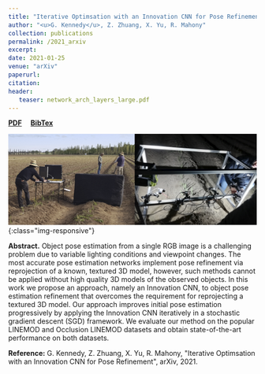 ```yaml
---
title: "Iterative Optimsation with an Innovation CNN for Pose Refinement"
author: "<u>G. Kennedy</u>, Z. Zhuang, X. Yu, R. Mahony"
collection: publications
permalink: /2021_arxiv
excerpt: 
date: 2021-01-25
venue: "arXiv"
paperurl: 
citation:
header:
   teaser: network_arch_layers_large.pdf
---
```


<a href="http://kennege.github.io/files/iterativeOptmisation.pdf" target="_blank"><b>PDF</b></a>&emsp;
<a href="http://kennege.github.io/files/innovation.bib" target="_blank"><b>BibTex</b></a>

![banner](/images/farm.png){:class="img-responsive"}

<b>Abstract.</b> Object pose estimation from a single RGB image is a challenging problem due to variable lighting conditions and viewpoint changes. The most accurate pose estimation networks implement pose refinement via reprojection of a known, textured 3D model, however, such methods cannot be applied without high quality 3D models of the observed objects. In this work we propose an approach, namely an Innovation CNN, to object pose estimation refinement that overcomes the requirement for reprojecting a textured 3D model. Our approach improves initial pose estimation progressively by applying the Innovation CNN iteratively in a stochastic gradient descent (SGD) framework. We evaluate our method on the popular LINEMOD and Occlusion LINEMOD datasets and obtain state-of-the-art performance on both datasets.

<b>Reference:</b>
G. Kennedy, Z. Zhuang, X. Yu, R. Mahony, "Iterative Optimsation with an Innovation CNN for Pose Refinement", arXiv, 2021.
